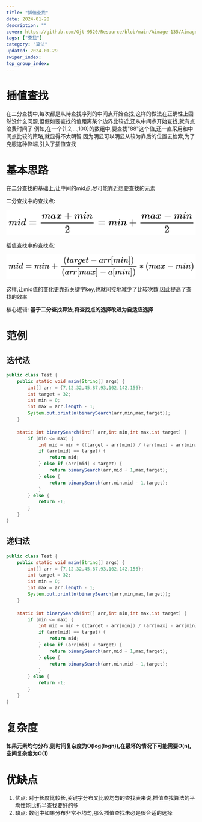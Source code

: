 ```yaml
---
title: "插值查找"
date: 2024-01-28
description: ""
cover: https://github.com/Gjt-9520/Resource/blob/main/Aimage-135/Aimage7.jpg?raw=true
tags: ["查找"]
category: "算法"
updated: 2024-01-29
swiper_index:
top_group_index:
---
```


# 插值查找

在二分查找中,每次都是从待查找序列的中间点开始查找,这样的做法在正确性上固然没什么问题,但假如要查找的值距离某个边界比较近,还从中间点开始查找,就有点浪费时间了
例如,在一个{1,2,...,100}的数组中,要查找"88"这个值,还一直采用和中间点比较的策略,就显得不太明智,因为明显可以明显从较为靠后的位置去检索,为了克服这种弊端,引入了插值查找

# 基本思路

在二分查找的基础上,让中间的mid点,尽可能靠近想要查找的元素

二分查找中的查找点: 

![二分查找中的查找点](../images/二分查找中的查找点.jpg)

插值查找中的查找点: 

![插值查找中的查找点](../images/插值查找中的查找点.jpg)

这样,让mid值的变化更靠近关键字key,也就间接地减少了比较次数,因此提高了查找的效率

核心逻辑: **基于二分查找算法,将查找点的选择改进为自适应选择**

# 范例

## 迭代法

```java
public class Test {
    public static void main(String[] args) {
        int[] arr = {7,12,32,45,87,93,102,142,156};
        int target = 32;
        int min = 0;
        int max = arr.length - 1;
        System.out.println(binarySearch(arr,min,max,target));
    }

    static int binarySearch(int[] arr,int min,int max,int target) {
        if (min <= max) {
            int mid = min + ((target - arr[min]) / (arr[max] - arr[min])) * (max - min);
            if (arr[mid] == target) {
                return mid;
            } else if (arr[mid] < target) {
                return binarySearch(arr,mid + 1,max,target);
            } else {
                return binarySearch(arr,min,mid - 1,target);
            }
        } else {
            return -1;
        }
    }
}
```

## 递归法

```java
public class Test {
    public static void main(String[] args) {
        int[] arr = {7,12,32,45,87,93,102,142,156};
        int target = 32;
        int min = 0;
        int max = arr.length - 1;
        System.out.println(binarySearch(arr,min,max,target));
    }

    static int binarySearch(int[] arr,int min,int max,int target) {
        if (min <= max) {
            int mid = min + ((target - arr[min]) / (arr[max] - arr[min])) * (max - min);
            if (arr[mid] == target) {
                return mid;
            } else if (arr[mid] < target) {
                return binarySearch(arr,mid + 1,max,target);
            } else {
                return binarySearch(arr,min,mid - 1,target);
            }
        } else {
            return -1;
        }
    }
}
```

# 复杂度

**如果元素均匀分布,则时间复杂度为O(log(logn)),在最坏的情况下可能需要O(n),空间复杂度为O(1)**

# 优缺点

1. 优点: 对于长度比较长,关键字分布又比较均匀的查找表来说,插值查找算法的平均性能比折半查找要好的多
2. 缺点: 数组中如果分布非常不均匀,那么插值查找未必是很合适的选择